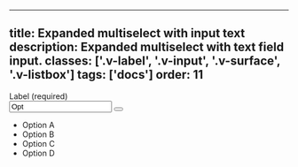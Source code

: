<!--
 *              © 2025 Visa
 *
 * Licensed under the Apache License, Version 2.0 (the "License");
 * you may not use this file except in compliance with the License.
 * You may obtain a copy of the License at
 *
 *         http://www.apache.org/licenses/LICENSE-2.0
 *
 * Unless required by applicable law or agreed to in writing, software
 * distributed under the License is distributed on an "AS IS" BASIS,
 * WITHOUT WARRANTIES OR CONDITIONS OF ANY KIND, either express or implied.
 * See the License for the specific language governing permissions and
 * limitations under the License.
 *
 -->
---
title: Expanded multiselect with input text
description: Expanded multiselect with text field input.
classes: ['.v-label', '.v-input', '.v-surface', '.v-listbox']
tags: ['docs']
order: 11
---

<div class="v-combobox">
  <div class="v-dropdown v-flex v-flex-col v-gap-4">
    <label class="v-label" for="multiselect-expanded-with-text" id="multiselect-expanded-with-text-label">
      Label (required)
    </label>
    <div class="v-input-container v-surface v-flex-row v-py-3 v-pl-3 v-pr-6">
      <input aria-autocomplete="list" aria-controls="multiselect-expanded-with-text-listbox" aria-expanded="true" aria-haspopup="listbox" aria-owns="multiselect-expanded-with-text-listbox" autocomplete="off" class="v-input" id="multiselect-expanded-with-text" name="multiselect-expanded-with-text" role="combobox" type="text" value="Opt"/>
      <button aria-controls="multiselect-expanded-with-text-listbox" aria-expanded="true" aria-haspopup="listbox" aria-labelledby="multiselect-expanded-with-text-label" aria-owns="multiselect-expanded-with-text-listbox" class="v-button v-button-icon v-button-tertiary v-button-small" type="button" tabindex="-1">
        <svg aria-hidden="true" class="v-icon v-icon-visa v-icon-tiny" focusable="false" viewbox="0 0 16 16">
          <use href="#visa-chevron-up-tiny">
          </use>
        </svg>
      </button>
      </div>
    </div>
    <div class="v-surface v-dropdown-menu v-elevation-xlarge">
      <ul aria-labelledby="multiselect-expanded-with-text-label" class="v-listbox" id="multiselect-expanded-with-text-listbox" role="listbox">
        <li class="v-listbox-item" aria-selected="false" role="option">
          <span class="v-checkbox v-flex-shrink-0"></span>
            Option A
        </li>
        <li class="v-listbox-item" aria-selected="false" role="option">
          <span class="v-checkbox v-flex-shrink-0"></span>
            Option B
        </li>
        <li class="v-listbox-item" aria-selected="false" role="option">
          <span class="v-checkbox v-flex-shrink-0"></span>
            Option C
        </li>
        <li class="v-listbox-item" aria-selected="false" role="option">
          <span class="v-checkbox v-flex-shrink-0"></span>
            Option D
        </li>
      </ul>
    </div>
  </div>
</div>
